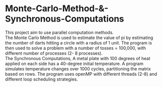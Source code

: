 # Monte-Carlo-Method-&-Synchronous-Computations

This project aim to use parallel computation methods.
</br> The Monte Carlo Method is used to estimate the value of pi by estimating the number of darts hitting a circle with a radius of 1 unit. The program is then used to solve a problem with a number of tosses = 100,000, with different number of processes (2- 8 processes).
</br> The  Synchronous Computations, A metal plate with 100 degrees of heat applied on each side has a 40-degree initial temperature. A program simulates temperature changes over 1000 cycles, partitioning the matrix based on rows. The program uses openMP with different threads  (2-8) and different loop scheduling strategies.
